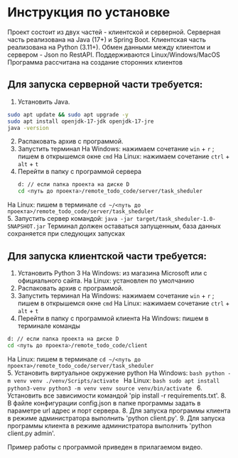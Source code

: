 # Инструкция по установке

Проект состоит из двух частей - клиентской и серверной.
Серверная часть реализована на Java (17+) и Spring Boot.
Клиентская часть реализована на Python (3.11+). 
Обмен данными между клиентом и сервером - Json по RestAPI.
Поддерживаются Linux/Windows/MacOS
Программа рассчитана на создание сторонних клиентов

## Для запуска серверной части требуется:
1. Установить Java.
```bash
sudo apt update && sudo apt upgrade -y
sudo apt install openjdk-17-jdk openjdk-17-jre
java -version
```
2. Распаковать архив с программой.
3. Запустить терминал
На Windows: нажимаем сочетание `win` + `r` ; пишем в открышемся окне `cmd`
На Linux: нажимаем сочетание `ctrl` + `alt` + `t`
4. Перейти в папку с программой сервера
    ```bash
    d: // если папка проекта на диске D
    cd <путь до проекта>/remote_todo_code/server/task_sheduler
    ```
На Linux: пишем в терминале `cd ~/<путь до проекта>/remote_todo_code/server/task_sheduler`    
5. Запустить сервер командой: `java -jar target/task_sheduler-1.0-SNAPSHOT.jar`
Терминал должен оставаться запущенным, база данных сохраняется при следующих запусках

## Для запуска клиентской части требуется:
1. Установить Python 3
На Windows: из магазина Microsoft или с официального сайта.
На Linux: установлен по умолчанию
2. Распаковать архив с программой.
3. Запустить терминал
На Windows: нажимаем сочетание `win` + `r` ; пишем в открышемся окне `cmd`
На Linux: нажимаем сочетание `ctrl` + `alt` + `t`
4. Перейти в папку с программой клиента
На Windows: пишем в терминале команды
```bash
d: // если папка проекта на диске D
cd <путь до проекта>/remote_todo_code/client
```
На Linux: пишем в терминале `cd ~/<путь до проекта>/remote_todo_code/server/task_sheduler`    
5. Установить виртуальное окружение python
На Windows:
    ```bash
    python -m venv venv
    ./venv/Scripts/activate
    ```
На Linux:
    ```bash
    sudo apt install python3-venv
    python3 -m venv venv
    source venv/bin/activate
    ```
6. Установить все зависимости командой 'pip install -r requirements.txt'.
8. В файле конфигурации config.json в папке программы задать в параметре url адрес и порт сервера.
8. Для запуска программы клиента в режиме администратора выполнить 'python client.py'.
9. Для запуска программы клиента в режиме администратора выполнить 'python client.py admin'.

Пример работы с программой приведен в прилагаемом видео. 


  
